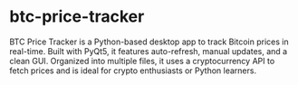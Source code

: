 # btc-price-tracker
BTC Price Tracker is a Python-based desktop app to track Bitcoin prices in real-time. Built with PyQt5, it features auto-refresh, manual updates, and a clean GUI. Organized into multiple files, it uses a cryptocurrency API to fetch prices and is ideal for crypto enthusiasts or Python learners.
